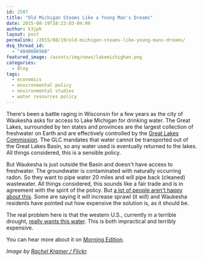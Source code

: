 ```yaml
---
id: 2507
title: "Old Michigan Steams Like a Young Man's Dreams"
date: 2015-08-19T18:23:03-04:00
author: k3jph
layout: post
permalink: /2015/08/19/old-michigan-steams-like-young-mans-dreams/
dsq_thread_id:
  - "4048606568"
featured_image: /assets/img/news/lakemichighan.png
categories:
  - Blog
tags:
  - economics
  - environmental policy
  - environmental studies
  - water resources policy
---
```

There's been a battle raging in Wisconsin for a few years as the city of Waukesha asks for access to Lake Michigan for drinking water.  The Great Lakes, surrounded by ten states and provinces are the largest collection of freshwater on Earth and are effectively controlled by the [Great Lakes Commission](http://glc.org/).  The GLC mandates that water cannot be transported out of the Great Lakes Basin, so any water used is eventually returned to the lakes.  All things considered, this is a sensible policy.

But Waukesha is just outside the Basin and doesn't have access to freshwater.  The groundwater is contaminated with naturally occurring radon.  So they want to pipe water 20 miles and will pipe back (cleaned) wastewater.  All things considered, this sounds like a fair trade and is in agreement with the spirit of the policy.  But [a lot of people aren't happy about this](http://www.jsonline.com/news/waukesha/public-weighs-in-on-city-of-waukeshas-water-request-b99558375z1-322120161.html).  Some are saying it will increase sprawl (it will) and Waukesha residents have pointed out how expensive the solution is, as it should be.

The real problem here is that the western U.S., currently in a terrible drought, [really wants this water](http://www.freep.com/story/news/local/2015/04/19/michigan-great-lakes-water/25965121/).  This is both impractical and terribly expensive.

You can hear more about it on [Morning Edition](http://www.npr.org/2015/08/19/432830927/effort-to-divert-water-from-lake-michigan-sets-off-fierce-debate).

_Image by [Rachel Kramer / Flickr](https://www.flickr.com/photos/rkramer62/3822325264)._
